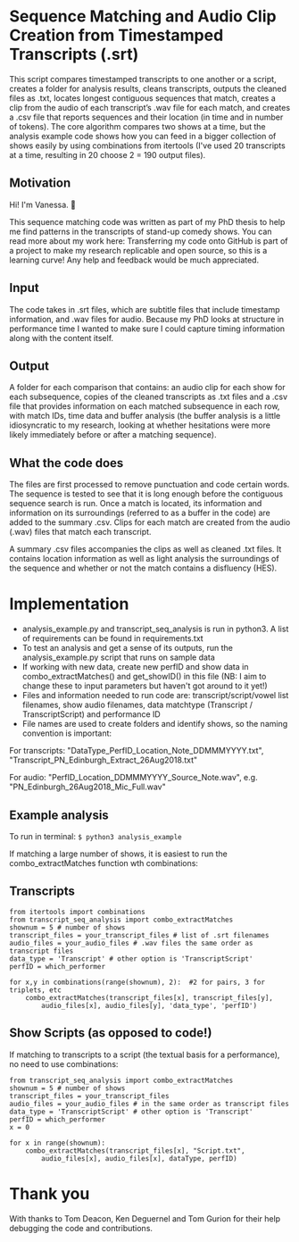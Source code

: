 # Sequence Matching and Audio Clip Creation from Timestamped Transcripts (.srt)

This script compares timestamped transcripts to one another or a script, creates a folder for analysis results, cleans transcripts, outputs the cleaned files as .txt, locates longest contiguous sequences that match, creates a clip from the audio of each transcript’s .wav file for each match, and creates a .csv file that reports sequences and their location (in time and in number of tokens). The core algorithm compares two shows at a time, but the analysis example code shows how you can feed in a bigger collection of shows easily by using combinations from itertools (I've used 20 transcripts at a time, resulting in 20 choose 2 = 190 output files).

## Motivation
Hi! I'm Vanessa. :wave:

This sequence matching code was written as part of my PhD thesis to help me find patterns in the transcripts of stand-up comedy shows. You can read more about my work here: 
Transferring my code onto GitHub is part of a project to make my research replicable and open source, so this is a learning curve! Any help and feedback would be much appreciated.

## Input
The code takes in .srt files, which are subtitle files that include timestamp information, and .wav files for audio. Because my PhD looks at structure in performance time I wanted to make sure I could capture timing information along with the content itself.

## Output
A folder for each comparison that contains: an audio clip for each show for each subsequence, copies of the cleaned transcripts as .txt files and a .csv file that provides information on each matched subsequence in each row, with match IDs, time data and buffer analysis (the buffer analysis is a little idiosyncratic to my research, looking at whether hesitations were more likely immediately before or after a matching sequence).

## What the code does 

The files are first processed to remove punctuation and code certain words. The sequence is tested to see that it is long enough before the contiguous sequence search is run. Once a match is located, its information and information on its surroundings (referred to as a buffer in the code) are added to the summary .csv. Clips for each match are created from the audio (.wav) files that match each transcript.

A summary .csv files accompanies the clips as well as cleaned .txt files. It contains location information as well as light analysis the surroundings of the sequence and whether or not the match contains a disfluency (HES).

# Implementation
- analysis_example.py and transcript_seq_analysis is run in python3. A list of requirements can be found in requirements.txt
- To test an analysis and get a sense of its outputs, run the analysis_example.py script that runs on sample data 
- If working with new data, create new perfID and show data in combo_extractMatches() and get_showID() in this file (NB: I aim to change these to input parameters but haven't got around to it yet!)
- Files and information needed to run code are: transcript/script/vowel list filenames, show audio filenames, data matchtype (Transcript / TranscriptScript) and performance ID
- File names are used to create folders and identify shows, so the naming convention is important: 

For transcripts: "DataType_PerfID_Location_Note_DDMMMYYYY.txt", "Transcript_PN_Edinburgh_Extract_26Aug2018.txt"

For audio: "PerfID_Location_DDMMMYYYY_Source_Note.wav", e.g. "PN_Edinburgh_26Aug2018_Mic_Full.wav"

## Example analysis

To run in terminal:
``$ python3 analysis_example``

If matching a large number of shows, it is easiest to run the combo_extractMatches 
function wth combinations:

## Transcripts

    from itertools import combinations
    from transcript_seq_analysis import combo_extractMatches
    shownum = 5 # number of shows 
    transcript_files = your_transcript_files # list of .srt filenames
    audio_files = your_audio_files # .wav files the same order as transcript files
    data_type = 'Transcript' # other option is 'TranscriptScript' 
    perfID = which_performer
    
    for x,y in combinations(range(shownum), 2):  #2 for pairs, 3 for triplets, etc
        combo_extractMatches(transcript_files[x], transcript_files[y], 
            audio_files[x], audio_files[y], 'data_type', 'perfID')
   
## Show Scripts (as opposed to code!)

If matching to transcripts to a script (the textual basis for a performance), no need to use combinations:

    from transcript_seq_analysis import combo_extractMatches
    shownum = 5 # number of shows
    transcript_files = your_transcript_files 
    audio_files = your_audio_files # in the same order as transcript files
    data_type = 'TranscriptScript' # other option is 'Transcript'
    perfID = which_performer
    x = 0

    for x in range(shownum):  
        combo_extractMatches(transcript_files[x], "Script.txt",
            audio_files[x], audio_files[x], dataType, perfID)

# Thank you

With thanks to Tom Deacon, Ken Deguernel and Tom Gurion for their help debugging the code and contributions.
